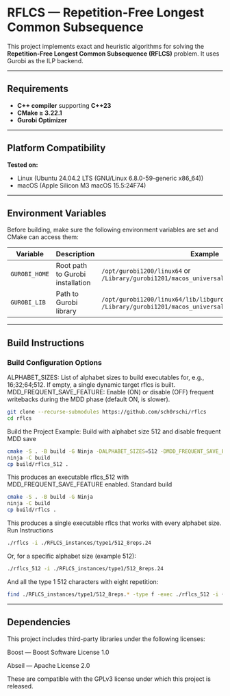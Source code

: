 # RFLCS — Repetition-Free Longest Common Subsequence

This project implements exact and heuristic algorithms for solving the **Repetition-Free Longest Common Subsequence (RFLCS)** problem.
It uses Gurobi as the ILP backend.

---

## Requirements

- **C++ compiler** supporting **C++23**
- **CMake ≥ 3.22.1**
- **Gurobi Optimizer**

---

## Platform Compatibility

**Tested on:**

- Linux (Ubuntu 24.04.2 LTS (GNU/Linux 6.8.0-59-generic x86_64))
- macOS (Apple Silicon M3 macOS 15.5:24F74)

---

## Environment Variables

Before building, make sure the following environment variables are set and CMake can access them:

| Variable      | Description                                   | Example                                                                                                        |
|---------------|-----------------------------------------------|----------------------------------------------------------------------------------------------------------------|
| `GUROBI_HOME` | Root path to Gurobi installation              | `/opt/gurobi1200/linux64` or `/Library/gurobi1201/macos_universal2`                                            |
| `GUROBI_LIB`  | Path to Gurobi library                        | `/opt/gurobi1200/linux64/lib/libgurobi120.so` or `/Library/gurobi1201/macos_universal2/lib/libgurobi120.dylib` |

---

## Build Instructions

### Build Configuration Options

ALPHABET_SIZES: List of alphabet sizes to build executables for, e.g., 16;32;64;512. If empty, a single dynamic target rflcs is built.
MDD_FREQUENT_SAVE_FEATURE: Enable (ON) or disable (OFF) frequent writebacks during the MDD phase (default ON, is slower).


```bash
git clone --recurse-submodules https://github.com/sch0rschi/rflcs
cd rflcs
```

Build the Project
Example: Build with alphabet size 512 and disable frequent MDD save

```bash
cmake -S . -B build -G Ninja -DALPHABET_SIZES=512 -DMDD_FREQUENT_SAVE_FEATURE=OFF
ninja -C build
cp build/rflcs_512 .
```

This produces an executable rflcs_512 with MDD_FREQUENT_SAVE_FEATURE enabled.
Standard build

```bash
cmake -S . -B build -G Ninja
ninja -C build
cp build/rflcs .
```

This produces a single executable rflcs that works with every alphabet size.
Run Instructions

```bash
./rflcs -i ./RFLCS_instances/type1/512_8reps.24
```

Or, for a specific alphabet size (example 512):

```bash
./rflcs_512 -i ./RFLCS_instances/type1/512_8reps.24
```

And all the type 1 512 characters with eight repetition:

```bash
find ./RFLCS_instances/type1/512_8reps.* -type f -exec ./rflcs_512 -i {} \;
```

---

## Dependencies

This project includes third-party libraries under the following licenses:

Boost — Boost Software License 1.0

Abseil — Apache License 2.0

These are compatible with the GPLv3 license under which this project is released.
